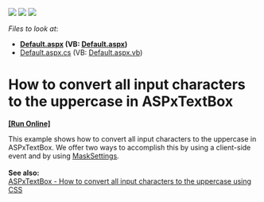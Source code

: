 <!-- default badges list -->
![](https://img.shields.io/endpoint?url=https://codecentral.devexpress.com/api/v1/VersionRange/128531363/16.1.8%2B)
[![](https://img.shields.io/badge/Open_in_DevExpress_Support_Center-FF7200?style=flat-square&logo=DevExpress&logoColor=white)](https://supportcenter.devexpress.com/ticket/details/E4297)
[![](https://img.shields.io/badge/📖_How_to_use_DevExpress_Examples-e9f6fc?style=flat-square)](https://docs.devexpress.com/GeneralInformation/403183)
<!-- default badges end -->
<!-- default file list -->
*Files to look at*:

* **[Default.aspx](./CS/Default.aspx) (VB: [Default.aspx](./VB/Default.aspx))**
* [Default.aspx.cs](./CS/Default.aspx.cs) (VB: [Default.aspx.vb](./VB/Default.aspx.vb))
<!-- default file list end -->
# How to convert all input characters to the uppercase in ASPxTextBox
<!-- run online -->
**[[Run Online]](https://codecentral.devexpress.com/e4297/)**
<!-- run online end -->


<p>This example shows how to convert all input characters to the uppercase in ASPxTextBox. We offer two ways to accomplish this by using a client-side event and by using <a href="http://documentation.devexpress.com/#AspNet/DevExpressWebASPxEditorsASPxTextBox_MaskSettingstopic"><u>MaskSettings</u></a>.<br /><br /><strong>See also:</strong><br /><a href="https://www.devexpress.com/Support/Center/p/T191141">ASPxTextBox - How to convert all input characters to the uppercase using CSS</a></p>

<br/>


